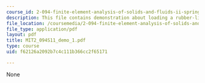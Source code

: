 ```yaml
---
course_id: 2-094-finite-element-analysis-of-solids-and-fluids-ii-spring-2011
description: This file contains demonstration about loading a rubber-like material.
file_location: /coursemedia/2-094-finite-element-analysis-of-solids-and-fluids-ii-spring-2011/f62126a2092b7c4c111b366cc2f65171_MIT2_094S11_demo_1.pdf
file_type: application/pdf
layout: pdf
title: MIT2_094S11_demo_1.pdf
type: course
uid: f62126a2092b7c4c111b366cc2f65171

---
```

None